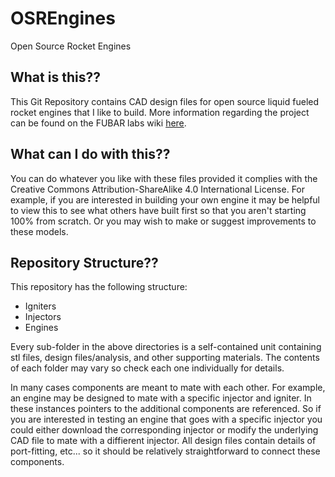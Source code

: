 # OSREngines
Open Source Rocket Engines

## What is this??
This Git Repository contains CAD design files for open source liquid fueled rocket engines that I like to build. More information regarding the project can be found on the FUBAR labs wiki [here](http://wiki.fubarlabs.org/fubarwiki/Small-Liquid-Fueled-Rocket-Engines.ashx).

## What can I do with this??
You can do whatever you like with these files provided it complies with the Creative Commons Attribution-ShareAlike 4.0 International License. For example, if you are interested in building your own engine it may be helpful to view this to see what others have built first so that you aren't starting 100% from scratch. Or you may wish to make or suggest improvements to these models.

## Repository Structure??
This repository has the following structure:
* Igniters
* Injectors
* Engines

Every sub-folder in the above directories is a self-contained unit containing stl files, design files/analysis, and other supporting materials. The contents of each folder may vary so check each one individually for details. 

In many cases components are meant to mate with each other. For example, an engine may be designed to mate with a specific injector and igniter. In these instances pointers to the additional components are referenced. So if you are interested in testing an engine that goes with a specific injector you could either download the corresponding injector or modify the underlying CAD file to mate with a diffierent injector. All design files contain details of port-fitting, etc... so it should be relatively straightforward to connect these components.
